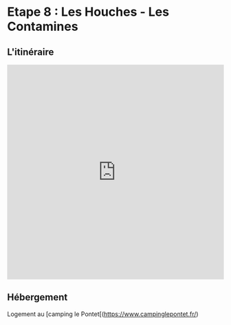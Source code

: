 # Etape 8 : Les Houches - Les Contamines

## L'itinéraire

<iframe src="https://gpx.studio/?state=%7B%22ids%22:%5B%221SdVY2eD-Gq9yN2CAMRVIee5WMBvNVYBR%22%5D%7D&embed&distance" width="100%" height="500" frameborder="0" allowfullscreen><p><a href="https://gpx.studio/?state=%7B%22ids%22:%5B%221SdVY2eD-Gq9yN2CAMRVIee5WMBvNVYBR%22%5D%7D"></a></p></iframe>


## Hébergement
Logement au [camping le Pontet[(https://www.campinglepontet.fr/)

